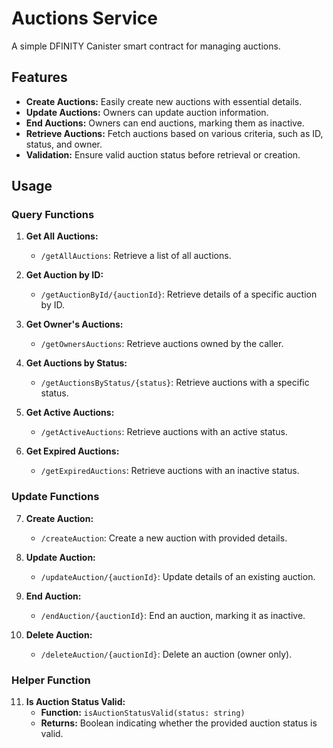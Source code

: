 # Auctions Service

A simple DFINITY Canister smart contract for managing auctions.

## Features

- **Create Auctions:** Easily create new auctions with essential details.
- **Update Auctions:** Owners can update auction information.
- **End Auctions:** Owners can end auctions, marking them as inactive.
- **Retrieve Auctions:** Fetch auctions based on various criteria, such as ID, status, and owner.
- **Validation:** Ensure valid auction status before retrieval or creation.

## Usage

### Query Functions

1. **Get All Auctions:**
   - `/getAllAuctions`: Retrieve a list of all auctions.

2. **Get Auction by ID:**
   - `/getAuctionById/{auctionId}`: Retrieve details of a specific auction by ID.

3. **Get Owner's Auctions:**
   - `/getOwnersAuctions`: Retrieve auctions owned by the caller.

4. **Get Auctions by Status:**
   - `/getAuctionsByStatus/{status}`: Retrieve auctions with a specific status.

5. **Get Active Auctions:**
   - `/getActiveAuctions`: Retrieve auctions with an active status.

6. **Get Expired Auctions:**
   - `/getExpiredAuctions`: Retrieve auctions with an inactive status.

### Update Functions

7. **Create Auction:**
   - `/createAuction`: Create a new auction with provided details.

8. **Update Auction:**
   - `/updateAuction/{auctionId}`: Update details of an existing auction.

9. **End Auction:**
   - `/endAuction/{auctionId}`: End an auction, marking it as inactive.

10. **Delete Auction:**
    - `/deleteAuction/{auctionId}`: Delete an auction (owner only).

### Helper Function

11. **Is Auction Status Valid:**
    - **Function:** `isAuctionStatusValid(status: string)`
    - **Returns:** Boolean indicating whether the provided auction status is valid.
